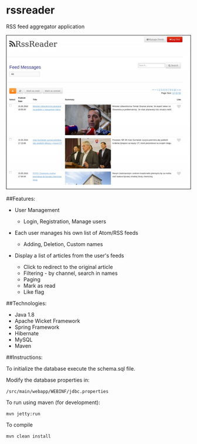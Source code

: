# rssreader

RSS feed aggregator application

![RssReader](screenshot.png)

##Features:
- User Management
  - Login, Registration, Manage users
  
- Each user manages his own list of Atom/RSS feeds
  - Adding, Deletion, Custom names
  
- Display a list of articles from the user's feeds
  - Click to redirect to the original article
  - Filtering - by channel, search in names
  - Paging
  - Mark as read
  - Like flag

  
##Technologies:
- Java 1.8
- Apache Wicket Framework
- Spring Framework
- Hibernate
- MySQL
- Maven

##Instructions:

To initialize the database execute the schema.sql file.

Modify the database properties in:
```
/src/main/webapp/WEB­INF/jdbc.properties
```

To run using maven (for development):
```
mvn jetty:run
```

To compile
```
mvn clean install
```
